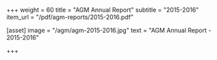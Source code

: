 +++
weight = 60
title = "AGM Annual Report"
subtitle = "2015-2016"
item_url = "/pdf/agm-reports/2015-2016.pdf"


[asset]
  image = "/agm/agm-2015-2016.jpg"
  text = "AGM Annual Report - 2015-2016"


+++

